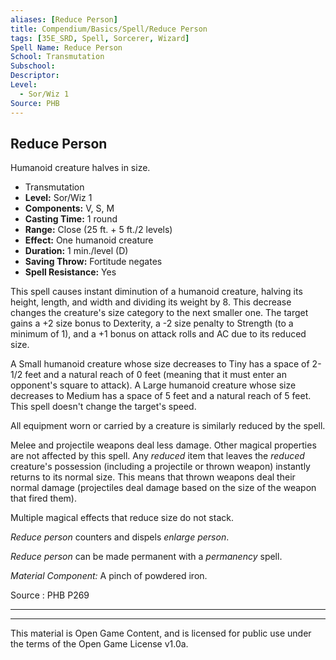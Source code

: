 ```yaml
---
aliases: [Reduce Person]
title: Compendium/Basics/Spell/Reduce Person
tags: [35E_SRD, Spell, Sorcerer, Wizard]
Spell Name: Reduce Person
School: Transmutation
Subschool: 
Descriptor: 
Level:
  - Sor/Wiz 1
Source: PHB
---
```



## Reduce Person

Humanoid creature halves in size.

*   Transmutation
*   **Level:** Sor/Wiz 1
*   **Components:** V, S, M
*   **Casting Time:** 1 round
*   **Range:** Close (25 ft. + 5 ft./2 levels)
*   **Effect:** One humanoid creature
*   **Duration:** 1 min./level (D)
*   **Saving Throw:** Fortitude negates
*   **Spell Resistance:** Yes

<p>This spell causes instant diminution of a humanoid creature, halving its height, length, and width and dividing its weight by 8. This decrease changes the creature's size category to the next smaller one. The target gains a +2 size bonus to Dexterity, a -2 size penalty to Strength (to a minimum of 1), and a +1 bonus on attack rolls and AC due to its reduced size.</p><p>A Small humanoid creature whose size decreases to Tiny has a space of 2-1/2 feet and a natural reach of 0 feet (meaning that it must enter an opponent's square to attack). A Large humanoid creature whose size decreases to Medium has a space of 5 feet and a natural reach of 5 feet. This spell doesn't change the target's speed.</p><p>All equipment worn or carried by a creature is similarly reduced by the spell.</p><p>Melee and projectile weapons deal less damage. Other magical properties are not affected by this spell. Any <i>reduced</i> item that leaves the <i>reduced</i> creature's possession (including a projectile or thrown weapon) instantly returns to its normal size. This means that thrown weapons deal their normal damage (projectiles deal damage based on the size of the weapon that fired them).</p><p>Multiple magical effects that reduce size do not stack.</p><p><i>Reduce person</i> counters and dispels <i>enlarge person</i>.</p><p><i>Reduce person</i> can be made permanent with a <i>permanency</i> spell.</p><p><i>Material Component:</i> A pinch of powdered iron.</p>

Source : PHB P269

---

---

This material is Open Game Content, and is licensed for public use under
the terms of the Open Game License v1.0a.
